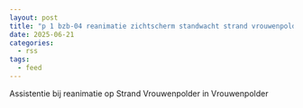 ```yaml
---
layout: post
title: "p 1 bzb-04 reanimatie zichtscherm standwacht strand vrouwenpolder vrouwenpolder 194570"
date: 2025-06-21
categories: 
  - rss
tags: 
  - feed
---
```


Assistentie bij reanimatie op Strand Vrouwenpolder in Vrouwenpolder
